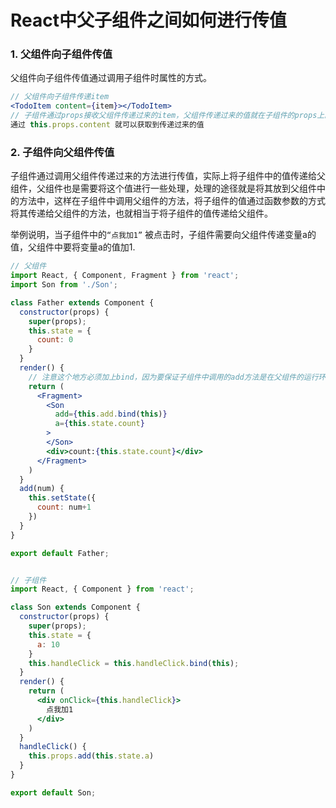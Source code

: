 # React中父子组件之间如何进行传值

### 1. 父组件向子组件传值

父组件向子组件传值通过调用子组件时属性的方式。

```jsx
// 父组件向子组件传递item
<TodoItem content={item}></TodoItem>
// 子组件通过props接收父组件传递过来的item，父组件传递过来的值就在子组件的props上。
通过 this.props.content 就可以获取到传递过来的值
```

### 2. 子组件向父组件传值

子组件通过调用父组件传递过来的方法进行传值，实际上将子组件中的值传递给父组件，父组件也是需要将这个值进行一些处理，处理的途径就是将其放到父组件中的方法中，这样在子组件中调用父组件的方法，将子组件的值通过函数参数的方式将其传递给父组件的方法，也就相当于将子组件的值传递给父组件。

举例说明，当子组件中的`“点我加1”` 被点击时，子组件需要向父组件传递变量a的值，父组件中要将变量a的值加1.

```jsx
// 父组件
import React, { Component, Fragment } from 'react';
import Son from './Son';

class Father extends Component {
  constructor(props) {
    super(props);
    this.state = {
      count: 0
    }
  }
  render() {
    // 注意这个地方必须加上bind，因为要保证子组件中调用的add方法是在父组件的运行环境下执行的。
    return (
      <Fragment>
        <Son
          add={this.add.bind(this)}
          a={this.state.count}
        >
        </Son>
        <div>count:{this.state.count}</div>
      </Fragment>
    )
  }
  add(num) {
    this.setState({
      count: num+1
    })
  }
}

export default Father;


// 子组件
import React, { Component } from 'react';

class Son extends Component {
  constructor(props) {
    super(props);
    this.state = {
      a: 10
    }
    this.handleClick = this.handleClick.bind(this);
  }
  render() {
    return (
      <div onClick={this.handleClick}>
        点我加1
      </div>
    )
  }
  handleClick() {
    this.props.add(this.state.a)
  }
}

export default Son;
```

